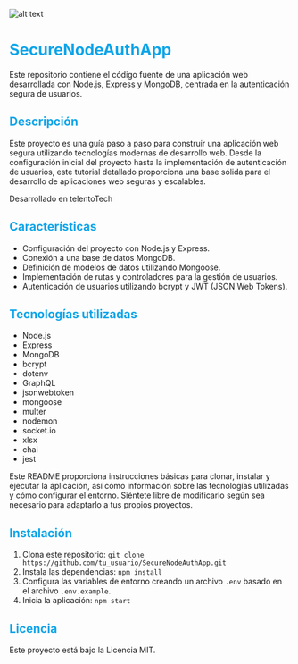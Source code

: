 ![alt text](uploads/img-express-node.webp)
# <span style="color:#0ea5e9">SecureNodeAuthApp</span>

Este repositorio contiene el código fuente de una aplicación web desarrollada con Node.js, Express y MongoDB, centrada en la autenticación segura de usuarios.

## <span style="color:#0ea5e9">Descripción</span>

Este proyecto es una guía paso a paso para construir una aplicación web segura utilizando tecnologías modernas de desarrollo web. Desde la configuración inicial del proyecto hasta la implementación de autenticación de usuarios, este tutorial detallado proporciona una base sólida para el desarrollo de aplicaciones web seguras y escalables.

Desarrollado en telentoTech

## <span style="color:#0ea5e9">Características</span>

- Configuración del proyecto con Node.js y Express.
- Conexión a una base de datos MongoDB.
- Definición de modelos de datos utilizando Mongoose.
- Implementación de rutas y controladores para la gestión de usuarios.
- Autenticación de usuarios utilizando bcrypt y JWT (JSON Web Tokens).


## <span style="color:#0ea5e9">Tecnologías utilizadas</span>

- Node.js
- Express
- MongoDB
- bcrypt
- dotenv
- GraphQL
- jsonwebtoken
- mongoose
- multer
- nodemon
- socket.io
- xlsx
- chai
- jest

Este README proporciona instrucciones básicas para clonar, instalar y ejecutar la aplicación, así como información sobre las tecnologías utilizadas y cómo configurar el entorno. Siéntete libre de modificarlo según sea necesario para adaptarlo a tus propios proyectos.



## <span style="color:#0ea5e9">Instalación</span>


1. Clona este repositorio: `git clone https://github.com/tu_usuario/SecureNodeAuthApp.git`
2. Instala las dependencias: `npm install`
3. Configura las variables de entorno creando un archivo `.env` basado en el archivo `.env.example`.
4. Inicia la aplicación: `npm start`


## <span style="color:#0ea5e9">Licencia</span>

Este proyecto está bajo la Licencia MIT.